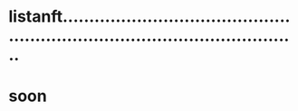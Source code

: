 # listanft..................................................................................................
# soon
